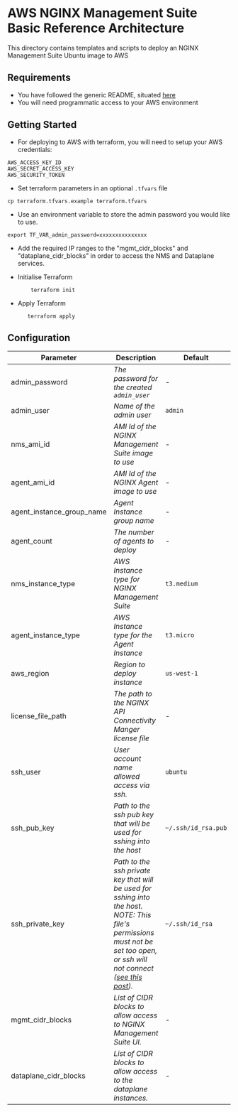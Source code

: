 # AWS NGINX Management Suite Basic Reference Architecture

This directory contains templates and scripts to deploy an NGINX Management Suite Ubuntu image to AWS

## Requirements

- You have followed the generic README, situated [here](../../README.md)
- You will need programmatic access to your AWS environment

## Getting Started

- For deploying to AWS with terraform, you will need to setup your AWS credentials:

```shell
AWS_ACCESS_KEY_ID
AWS_SECRET_ACCESS_KEY
AWS_SECURITY_TOKEN
```

- Set terraform parameters in an optional `.tfvars` file

```shell
cp terraform.tfvars.example terraform.tfvars
```

- Use an environment variable to store the admin password you would like to use.

```
export TF_VAR_admin_password=xxxxxxxxxxxxxxx
```

- Add the required IP ranges to the "mgmt_cidr_blocks" and "dataplane_cidr_blocks" in order to access the NMS and Dataplane services.

- Initialise Terraform

  ```shell
      terraform init
  ```

- Apply Terraform

  ```shell
     terraform apply
  ```

## Configuration

| Parameter                 | Description                                                                                                                                                                                                                                            | Default             | Required |
| ------------------------- | ------------------------------------------------------------------------------------------------------------------------------------------------------------------------------------------------------------------------------------------------------ | ------------------- | -------- |
| admin_password            | _The password for the created `admin_user`_                                                                                                                                                                                                            | -                   | Yes      |
| admin_user                | _Name of the admin user_                                                                                                                                                                                                                               | `admin`             | No       |
| nms_ami_id                | _AMI Id of the NGINX Management Suite image to use_                                                                                                                                                                                                    | -                   | Yes      |
| agent_ami_id              | _AMI Id of the NGINX Agent image to use_                                                                                                                                                                                                               | -                   | Yes      |
| agent_instance_group_name | _Agent Instance group name_                                                                                                                                                                                                                            | -                   | Yes      |
| agent_count               | _The number of agents to deploy_                                                                                                                                                                                                                       | -                   | No       |
| nms_instance_type         | _AWS Instance type for NGINX Management Suite_                                                                                                                                                                                                         | `t3.medium`         | No       |
| agent_instance_type       | _AWS Instance type for the Agent Instance_                                                                                                                                                                                                             | `t3.micro`          | No       |
| aws_region                | _Region to deploy instance_                                                                                                                                                                                                                            | `us-west-1`         | No       |
| license_file_path         | _The path to the NGINX API Connectivity Manger license file_                                                                                                                                                                                           | -                   | Yes      |
| ssh_user                  | _User account name allowed access via ssh._                                                                                                                                                                                                            | `ubuntu`            | No       |
| ssh_pub_key               | _Path to the ssh pub key that will be used for sshing into the host_                                                                                                                                                                                   | `~/.ssh/id_rsa.pub` | No       |
| ssh_private_key           | _Path to the ssh private key that will be used for sshing into the host. NOTE: This file's permissions must not be set too open, or ssh will not connect ([see this post](https://stackoverflow.com/questions/9270734/ssh-permissions-are-too-open))._ | `~/.ssh/id_rsa`     | No       |
| mgmt_cidr_blocks          | _List of CIDR blocks to allow access to NGINX Management Suite UI._                                                                                                                                                                                    | -                   | No       |
| dataplane_cidr_blocks     | _List of CIDR blocks to allow access to the dataplane instances._                                                                                                                                                                                      | -                   | No       |
